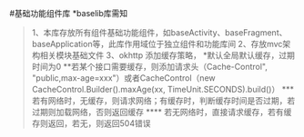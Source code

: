 #基础功能组件库
*baselib库需知
>1、本库存放所有组件基础功能组件，如baseActivity、baseFragment、baseApplication等，此库作用域位于独立组件和功能库间
>2、存放mvc架构相关模块基础文件
>3、okhttp 添加缓存策略，
  >*默认全局默认缓存，过期时间为0
  >**若某个接口需要缓存，则添加请求头（Cache-Control", "public,max-age=xxx"）或者CacheControl（new CacheControl.Builder().maxAge(xx, TimeUnit.SECONDS).build()）
  >*** 若有网络时，无缓存，则请求网络；有缓存时，判断缓存时间是否过期，若过期则加载网络，否则返回缓存
  >**** 若无网络时，直接请求缓存，若有缓存则返回，若无，则返回504错误 